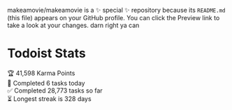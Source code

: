 makeamovie/makeamovie is a ✨ special ✨ repository because its `README.md` (this file) appears on your GitHub profile.
You can click the Preview link to take a look at your changes. darn right ya can

# Todoist Stats

<!-- TODO-IST:START -->
🏆  41,598 Karma Points           
🌸  Completed 6 tasks today           
✅  Completed 28,773 tasks so far           
⏳  Longest streak is 328 days
<!-- TODO-IST:END -->